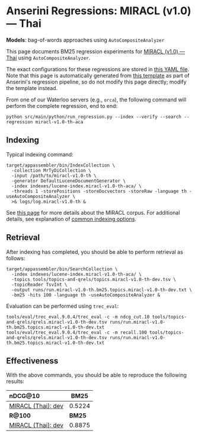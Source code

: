 # Anserini Regressions: MIRACL (v1.0) &mdash; Thai

**Models**: bag-of-words approaches using `AutoCompositeAnalyzer`

This page documents BM25 regression experiments for [MIRACL (v1.0) &mdash; Thai](https://github.com/project-miracl/miracl) using `AutoCompositeAnalyzer`.

The exact configurations for these regressions are stored in [this YAML file](../../src/main/resources/regression/miracl-v1.0-th-aca.yaml).
Note that this page is automatically generated from [this template](../../src/main/resources/docgen/templates/miracl-v1.0-th-aca.template) as part of Anserini's regression pipeline, so do not modify this page directly; modify the template instead.

From one of our Waterloo servers (e.g., `orca`), the following command will perform the complete regression, end to end:

```
python src/main/python/run_regression.py --index --verify --search --regression miracl-v1.0-th-aca
```

## Indexing

Typical indexing command:

```
target/appassembler/bin/IndexCollection \
  -collection MrTyDiCollection \
  -input /path/to/miracl-v1.0-th \
  -generator DefaultLuceneDocumentGenerator \
  -index indexes/lucene-index.miracl-v1.0-th-aca/ \
  -threads 1 -storePositions -storeDocvectors -storeRaw -language th -useAutoCompositeAnalyzer \
  >& logs/log.miracl-v1.0-th &
```

See [this page](https://github.com/project-miracl/miracl) for more details about the MIRACL corpus.
For additional details, see explanation of [common indexing options](../../docs/common-indexing-options.md).

## Retrieval

After indexing has completed, you should be able to perform retrieval as follows:

```
target/appassembler/bin/SearchCollection \
  -index indexes/lucene-index.miracl-v1.0-th-aca/ \
  -topics tools/topics-and-qrels/topics.miracl-v1.0-th-dev.tsv \
  -topicReader TsvInt \
  -output runs/run.miracl-v1.0-th.bm25.topics.miracl-v1.0-th-dev.txt \
  -bm25 -hits 100 -language th -useAutoCompositeAnalyzer &
```

Evaluation can be performed using `trec_eval`:

```
tools/eval/trec_eval.9.0.4/trec_eval -c -m ndcg_cut.10 tools/topics-and-qrels/qrels.miracl-v1.0-th-dev.tsv runs/run.miracl-v1.0-th.bm25.topics.miracl-v1.0-th-dev.txt
tools/eval/trec_eval.9.0.4/trec_eval -c -m recall.100 tools/topics-and-qrels/qrels.miracl-v1.0-th-dev.tsv runs/run.miracl-v1.0-th.bm25.topics.miracl-v1.0-th-dev.txt
```

## Effectiveness

With the above commands, you should be able to reproduce the following results:

| **nDCG@10**                                                                                                  | **BM25**  |
|:-------------------------------------------------------------------------------------------------------------|-----------|
| [MIRACL (Thai): dev](https://github.com/project-miracl/miracl)                                               | 0.5224    |
| **R@100**                                                                                                    | **BM25**  |
| [MIRACL (Thai): dev](https://github.com/project-miracl/miracl)                                               | 0.8875    |
